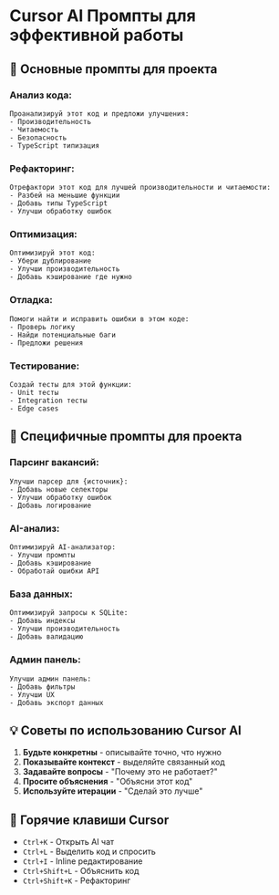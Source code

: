 # Cursor AI Промпты для эффективной работы

## 🎯 **Основные промпты для проекта**

### **Анализ кода:**
```
Проанализируй этот код и предложи улучшения:
- Производительность
- Читаемость
- Безопасность
- TypeScript типизация
```

### **Рефакторинг:**
```
Отрефактори этот код для лучшей производительности и читаемости:
- Разбей на меньшие функции
- Добавь типы TypeScript
- Улучши обработку ошибок
```

### **Оптимизация:**
```
Оптимизируй этот код:
- Убери дублирование
- Улучши производительность
- Добавь кэширование где нужно
```

### **Отладка:**
```
Помоги найти и исправить ошибки в этом коде:
- Проверь логику
- Найди потенциальные баги
- Предложи решения
```

### **Тестирование:**
```
Создай тесты для этой функции:
- Unit тесты
- Integration тесты
- Edge cases
```

## 🚀 **Специфичные промпты для проекта**

### **Парсинг вакансий:**
```
Улучши парсер для {источник}:
- Добавь новые селекторы
- Улучши обработку ошибок
- Добавь логирование
```

### **AI-анализ:**
```
Оптимизируй AI-анализатор:
- Улучши промпты
- Добавь кэширование
- Обработай ошибки API
```

### **База данных:**
```
Оптимизируй запросы к SQLite:
- Добавь индексы
- Улучши производительность
- Добавь валидацию
```

### **Админ панель:**
```
Улучши админ панель:
- Добавь фильтры
- Улучши UX
- Добавь экспорт данных
```

## 💡 **Советы по использованию Cursor AI**

1. **Будьте конкретны** - описывайте точно, что нужно
2. **Показывайте контекст** - выделяйте связанный код
3. **Задавайте вопросы** - "Почему это не работает?"
4. **Просите объяснения** - "Объясни этот код"
5. **Используйте итерации** - "Сделай это лучше"

## 🔧 **Горячие клавиши Cursor**

- `Ctrl+K` - Открыть AI чат
- `Ctrl+L` - Выделить код и спросить
- `Ctrl+I` - Inline редактирование
- `Ctrl+Shift+L` - Объяснить код
- `Ctrl+Shift+K` - Рефакторинг














